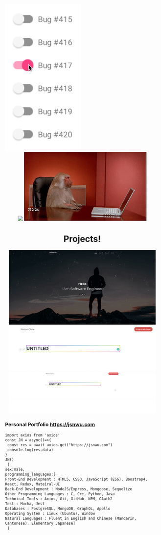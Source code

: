 

<img src="bug.gif" />
<div align="center">
 <img src="monkey.gif" />
 <img src="monkeyPush.gif"/>
 </div>
 
<h1 align="center"> Projects! </h1>
 <div align="center" />
  <img src="portfolio.gif" />
 </div>
 <div align="center">
  <img src="NCdemo.gif" />
  <img src="NCcrud.gif"/>
 </div>
 

### Personal Portfolio https://jsnwu.com

```
import axios from 'axios'
const JN = async()=>{
 const res = await axios.get("https://jsnwu.com")  
 console.log(res.data)
}
JN()
 {
sex:male,
programming_languages:[
Front-End Development : HTML5, CSS3, JavaScript (ES6), Boostrap4, React, Redux, Mateiral-UI
Back-End Development : NodeJS/Express, Mongoose, Sequelize
Other Programming Languages : C, C++, Python, Java
Technical Tools : Axios, Git, GitHub, NPM, OAuth2
Test : Mocha, Jest
Databases : PostgreSQL, MongoDB, GraphQL, Apollo
Operating System : Linux (Ubuntu), Window
Natural Languages : Fluent in English and Chinese (Mandarin, Cantonese); Elementary Japanese]
 }
```
